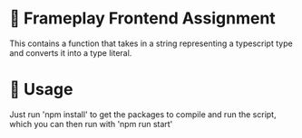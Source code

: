 # 👷 Frameplay Frontend Assignment

This contains a function that takes in a string representing a typescript type and converts it into a type literal.

# 🔨 Usage

Just run 'npm install' to get the packages to compile and run the script, which you can then run with 'npm run start'
